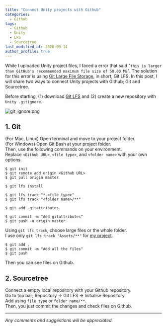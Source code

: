 ```yaml
---
title: "Connect Unity projects with Github"
categories: 
  - Github
tags:
  - Github
  - Unity
  - LFS
  - Sourcetree
last_modified_at: 2020-09-14
author_profile: true
---
```

While I uploaded Unity project files, I faced a error that said "`this is larger than GitHub's recommended maximum file size of 50.00 MB`". The solution for this error is using [Git Large File Storage](https://git-lfs.github.com/), in short, Git LFS. In this post, I will share two ways to connect Unity projects with Github; Git and Sourcetree.<br/>

Before starting, (1) download [Git LFS](https://git-lfs.github.com/) and (2) create a new repository with `Unity .gitignore`.

![git_ignore.png](https://user-images.githubusercontent.com/62553200/93023833-c017ca80-f62c-11ea-9073-2dc791c8e503.png)

## 1. Git

(For Mac, Linux) Open terminal and move to your project folder.<br/>
(For Windows) Open Git Bash at your project folder.<br/>
Then, use the following commands on your environment.<br/>
Replace `<Github URL>`, `<file type>`, and `<folder name>` with your own options.

```
$ git init
$ git remote add origin <Github URL>
$ git pull origin master
```

```
$ git lfs install

$ git lfs track "*.<file type>"
$ git lfs track "<folder name>/**"

$ git add .gitattributes

$ git commit -m "Add gitattributes"
$ git push -u origin master
```

Using `git lfs track`, choose large files or the whole folder.<br/>
I use only `git lfs track "Assets/**"` for [my project](https://github.com/tula3and/pie_planet).

```
$ git add .
$ git commit -m "Add all the files"
$ git push
```

Then you can see files on Github.

## 2. Sourcetree

Connect a empty local repository with your Github repository.<br/>
Go to top bar; Repository → Git LFS → Initialise Repository.<br/>
Add using `file type` or `folder name/**`.<br/>
Then, you just commit the changes and check files on Github.<br/>

---

*Any comments and suggestions will be appreciated.*
